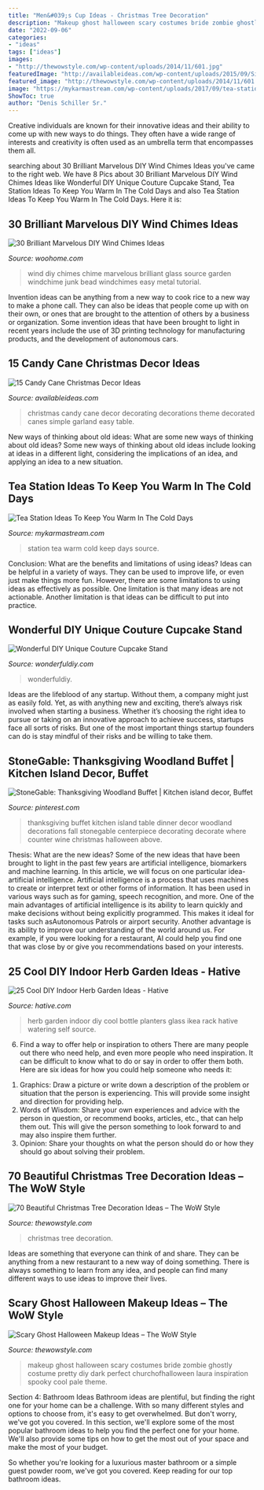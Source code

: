 ```yaml
---
title: "Men&#039;s Cup Ideas - Christmas Tree Decoration"
description: "Makeup ghost halloween scary costumes bride zombie ghostly costume pretty diy dark perfect churchofhalloween laura inspiration spooky cool pale theme"
date: "2022-09-06"
categories:
- "ideas"
tags: ["ideas"]
images:
- "http://thewowstyle.com/wp-content/uploads/2014/11/601.jpg"
featuredImage: "http://availableideas.com/wp-content/uploads/2015/09/Simple-Candy-Cane-Christmas-Decor.jpg"
featured_image: "http://thewowstyle.com/wp-content/uploads/2014/11/601.jpg"
image: "https://mykarmastream.com/wp-content/uploads/2017/09/tea-station-2.jpg"
ShowToc: true
author: "Denis Schiller Sr."
---
```



Creative individuals are known for their innovative ideas and their ability to come up with new ways to do things. They often have a wide range of interests and creativity is often used as an umbrella term that encompasses them all.

	

		
searching about 30 Brilliant Marvelous DIY Wind Chimes Ideas you've came to the right web. We have 8 Pics about 30 Brilliant Marvelous DIY Wind Chimes Ideas like Wonderful DIY Unique Couture Cupcake Stand, Tea Station Ideas To Keep You Warm In The Cold Days and also Tea Station Ideas To Keep You Warm In The Cold Days. Here it is:
		
    
## 30 Brilliant Marvelous DIY Wind Chimes Ideas

<img loading=lazy src="http://www.woohome.com/wp-content/uploads/2014/02/DIY-wind-chime-7.jpg" onerror="this.onerror=null;this.src='https://tse2.mm.bing.net/th?id=OIP.oRTOIU79AJZ5qybWAnjGJQHaLG&amp;pid=15.1';" alt="30 Brilliant Marvelous DIY Wind Chimes Ideas">

_Source: woohome.com_

>wind diy chimes chime marvelous brilliant glass source garden windchime junk bead windchimes easy metal tutorial. 

	

Invention ideas can be anything from a new way to cook rice to a new way to make a phone call. They can also be ideas that people come up with on their own, or ones that are brought to the attention of others by a business or organization. Some invention ideas that have been brought to light in recent years include the use of 3D printing technology for manufacturing products, and the development of autonomous cars.

    
## 15 Candy Cane Christmas Decor Ideas

<img loading=lazy src="http://availableideas.com/wp-content/uploads/2015/09/Simple-Candy-Cane-Christmas-Decor.jpg" onerror="this.onerror=null;this.src='https://tse2.mm.bing.net/th?id=OIP.-W4x5GmigBRfrKUSnuhRwwDIEs&amp;pid=15.1';" alt="15 Candy Cane Christmas Decor Ideas">

_Source: availableideas.com_

>christmas candy cane decor decorating decorations theme decorated canes simple garland easy table. 

	

New ways of thinking about old ideas: What are some new ways of thinking about old ideas?
Some new ways of thinking about old ideas include looking at ideas in a different light, considering the implications of an idea, and applying an idea to a new situation.

    
## Tea Station Ideas To Keep You Warm In The Cold Days

<img loading=lazy src="https://mykarmastream.com/wp-content/uploads/2017/09/tea-station-2.jpg" onerror="this.onerror=null;this.src='https://tse1.mm.bing.net/th?id=OIP.PhWQnlD7LACfTudt2h25yAHaLM&amp;pid=15.1';" alt="Tea Station Ideas To Keep You Warm In The Cold Days">

_Source: mykarmastream.com_

>station tea warm cold keep days source. 

	

Conclusion: What are the benefits and limitations of using ideas?
Ideas can be helpful in a variety of ways. They can be used to improve life, or even just make things more fun. However, there are some limitations to using ideas as effectively as possible. One limitation is that many ideas are not actionable. Another limitation is that ideas can be difficult to put into practice.

    
## Wonderful DIY Unique Couture Cupcake Stand

<img loading=lazy src="https://cdn.wonderfuldiy.com/wp-content/uploads/2015/04/Couture-Cupcake-Stand-4.jpg" onerror="this.onerror=null;this.src='https://tse1.mm.bing.net/th?id=OIP.14_7XjRssVlEpz1C2409YAHaMx&amp;pid=15.1';" alt="Wonderful DIY Unique Couture Cupcake Stand">

_Source: wonderfuldiy.com_

>wonderfuldiy. 

	

Ideas are the lifeblood of any startup. Without them, a company might just as easily fold. Yet, as with anything new and exciting, there’s always risk involved when starting a business. Whether it’s choosing the right idea to pursue or taking on an innovative approach to achieve success, startups face all sorts of risks. But one of the most important things startup founders can do is stay mindful of their risks and be willing to take them.

    
## StoneGable: Thanksgiving Woodland Buffet | Kitchen Island Decor, Buffet

<img loading=lazy src="https://i.pinimg.com/736x/5e/4b/e3/5e4be30bc8363685a213adebed8d0db4--white-cabinets-light-fixtures.jpg" onerror="this.onerror=null;this.src='https://tse4.mm.bing.net/th?id=OIP.DtPHwh6qLPh2v9u23sQnJADIEs&amp;pid=15.1';" alt="StoneGable: Thanksgiving Woodland Buffet | Kitchen island decor, Buffet">

_Source: pinterest.com_

>thanksgiving buffet kitchen island table dinner decor woodland decorations fall stonegable centerpiece decorating decorate where counter wine christmas halloween above. 

	

Thesis: What are the new ideas?
Some of the new ideas that have been brought to light in the past few years are artificial intelligence, biomarkers and machine learning. In this article, we will focus on one particular idea- artificial intelligence. Artificial intelligence is a process that uses machines to create or interpret text or other forms of information. It has been used in various ways such as for gaming, speech recognition, and more. 
One of the main advantages of artificial intelligence is its ability to learn quickly and make decisions without being explicitly programmed. This makes it ideal for tasks such asAutonomous Patrols or airport security. Another advantage is its ability to improve our understanding of the world around us. For example, if you were looking for a restaurant, AI could help you find one that was close by or give you recommendations based on your interests.

    
## 25 Cool DIY Indoor Herb Garden Ideas - Hative

<img loading=lazy src="https://hative.com/wp-content/uploads/2014/11/indoor-garden/8-indoor-herb-garden-ikea-wine-rack.jpg" onerror="this.onerror=null;this.src='https://tse4.mm.bing.net/th?id=OIP.9tzui6D6x4a6r54zKx9KoAHaLD&amp;pid=15.1';" alt="25 Cool DIY Indoor Herb Garden Ideas - Hative">

_Source: hative.com_

>herb garden indoor diy cool bottle planters glass ikea rack hative watering self source. 

	

6) Find a way to offer help or inspiration to others
There are many people out there who need help, and even more people who need inspiration. It can be difficult to know what to do or say in order to offer them both. Here are six ideas for how you could help someone who needs it: 
1. Graphics: Draw a picture or write down a description of the problem or situation that the person is experiencing. This will provide some insight and direction for providing help. 
2. Words of Wisdom: Share your own experiences and advice with the person in question, or recommend books, articles, etc., that can help them out. This will give the person something to look forward to and may also inspire them further. 
3. Opinion: Share your thoughts on what the person should do or how they should go about solving their problem.

    
## 70 Beautiful Christmas Tree Decoration Ideas – The WoW Style

<img loading=lazy src="http://thewowstyle.com/wp-content/uploads/2014/11/601.jpg" onerror="this.onerror=null;this.src='https://tse2.mm.bing.net/th?id=OIP.i4nEPrcEOh6iRf4dUU2hmQDhEs&amp;pid=15.1';" alt="70 Beautiful Christmas Tree Decoration Ideas – The WoW Style">

_Source: thewowstyle.com_

>christmas tree decoration. 

	

Ideas are something that everyone can think of and share. They can be anything from a new restaurant to a new way of doing something. There is always something to learn from any idea, and people can find many different ways to use ideas to improve their lives.

    
## Scary Ghost Halloween Makeup Ideas – The WoW Style

<img loading=lazy src="http://thewowstyle.com/wp-content/uploads/2016/06/Perfect-Ghost-Halloween-Makeup.jpg" onerror="this.onerror=null;this.src='https://tse1.mm.bing.net/th?id=OIP.ovdOXrYo6TUDS6MFk8fAYwHaLH&amp;pid=15.1';" alt="Scary Ghost Halloween Makeup Ideas – The WoW Style">

_Source: thewowstyle.com_

>makeup ghost halloween scary costumes bride zombie ghostly costume pretty diy dark perfect churchofhalloween laura inspiration spooky cool pale theme. 

	

Section 4: Bathroom Ideas
Bathroom ideas are plentiful, but finding the right one for your home can be a challenge. With so many different styles and options to choose from, it's easy to get overwhelmed. But don't worry, we've got you covered.
In this section, we'll explore some of the most popular bathroom ideas to help you find the perfect one for your home. We'll also provide some tips on how to get the most out of your space and make the most of your budget.

So whether you're looking for a luxurious master bathroom or a simple guest powder room, we've got you covered. Keep reading for our top bathroom ideas.

